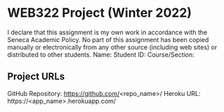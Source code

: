 # WEB322 Project (Winter 2022)

I declare that this assignment is my own work in accordance with
the Seneca Academic Policy. No part of this assignment has been
copied manually or electronically from any other source
(including web sites) or distributed to other students.
Name:
Student ID:
Course/Section:

## Project URLs

GitHub Repository: https://github.com/<repo_name>/
Heroku URL: https://<app_name>.herokuapp.com/
